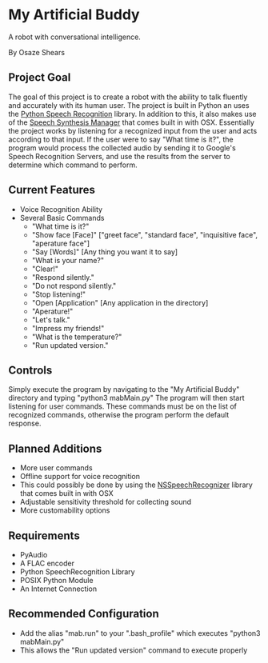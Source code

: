 My Artificial Buddy
===================
<p>A robot with conversational intelligence.</p>
<p>By Osaze Shears</p>

Project Goal
------------
The goal of this project is to create a robot with the ability to talk fluently and accurately with its human user. The project is built in Python an uses the [Python Speech Recognition](https://pypi.python.org/pypi/SpeechRecognition/) library. In addition to this, it also makes use of the  [Speech Synthesis Manager](https://developer.apple.com/library/mac/documentation/Darwin/Reference/ManPages/man1/say.1.html) that comes built in with OSX. Essentially the project works by listening for a recognized input from the user and acts according to that input. If the user were to say "What time is it?", the program would process the collected audio by sending it to Google's Speech Recognition Servers, and use the results from the server to determine which command to perform.



Current Features
----------------
* Voice Recognition Ability
* Several Basic Commands
  * "What time is it?"
  * "Show face [Face]" ["greet face", "standard face", "inquisitive face", "aperature face"]
  * "Say [Words]" [Any thing you want it to say]
  * "What is your name?"
  * "Clear!"
  * "Respond silently."
  * "Do not respond silently."
  * "Stop listening!"
  * "Open [Application" [Any application in the directory]
  * "Aperature!"
  * "Let's talk."
  * "Impress my friends!"
  * "What is the temperature?"
  * "Run updated version."
  

Controls
--------
Simply execute the program by navigating to the "My Artificial Buddy" directory and typing "python3 mabMain.py" The program will then start listening for user commands. These commands must be on the list of recognized commands, otherwise the program perform the default response.


Planned Additions
-----------------
* More user commands
* Offline support for voice recognition
 * This could possibly be done by using the [NSSpeechRecognizer](https://developer.apple.com/library/mac/documentation/Cocoa/Conceptual/Speech/Articles/RecognizeSpeech.html) library that comes built in with OSX
* Adjustable sensitivity threshold for collecting sound
* More customability options


Requirements
------------
* PyAudio
* A FLAC encoder
* Python SpeechRecognition Library
* POSIX Python Module
* An Internet Connection

Recommended Configuration
-------------------------
* Add the alias "mab.run" to your ".bash_profile" which executes "python3 mabMain.py"
 * This allows the "Run updated version" command to execute properly
